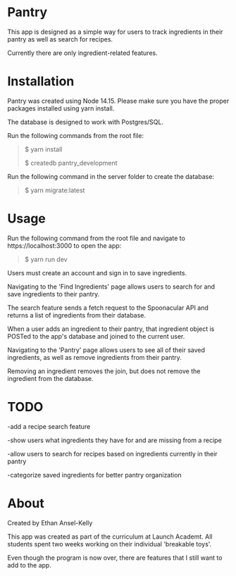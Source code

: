 # Pantry

This app is designed as a simple way for users to track ingredients in their pantry as well as search for recipes. 

Currently there are only ingredient-related features.


# Installation

Pantry was created using Node 14.15. Please make sure you have the proper packages installed using yarn install.

The database is designed to work with Postgres/SQL.

Run the following commands from the root file:

>$ yarn install
>
>$ createdb pantry_development

Run the following command in the server folder to create the database:

>$ yarn migrate:latest


# Usage

Run the following command from the root file and navigate to https://localhost:3000 to open the app:

>$ yarn run dev
 
Users must create an account and sign in to save ingredients.

Navigating to the 'Find Ingredients' page allows users to search for and save ingredients to their pantry. 

The search feature sends a fetch request to the Spoonacular API and returns a list of ingredients from their database. 

When a user adds an ingredient to their pantry, that ingredient object is POSTed to the app's database and joined to the current user.

Navigating to the 'Pantry' page allows users to see all of their saved ingredients, as well as remove ingredients from their pantry.

Removing an ingredient removes the join, but does not remove the ingredient from the database.


# TODO

-add a recipe search feature

-show users what ingredients they have for and are missing from a recipe

-allow users to search for recipes based on ingredients currently in their pantry

-categorize saved ingredients for better pantry organization


# About

Created by Ethan Ansel-Kelly

This app was created as part of the curriculum at Launch Academt. All students spent two weeks working on their individual 'breakable toys'.

Even though the program is now over, there are features that I still want to add to the app.
